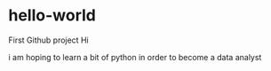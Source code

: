 # hello-world
First Github project
Hi 

i am hoping to learn a bit of python in order to become a data analyst

